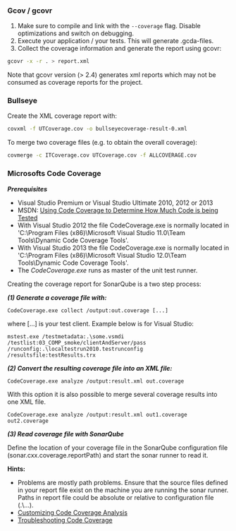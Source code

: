 ### Gcov / gcovr

1. Make sure to compile and link with the ```--coverage``` flag. Disable optimizations and switch on debugging.
2. Execute your application / your tests. This will generate .gcda-files.
3. Collect the coverage information and generate the report using gcovr:
```BASH
gcovr -x -r . > report.xml
```
Note that gcovr version (> 2.4) generates xml reports which may not be consumed as coverage reports for the project.

### Bullseye
Create the XML coverage report with:
```BASH
covxml -f UTCoverage.cov -o bullseyecoverage-result-0.xml
```

To merge two coverage files (e.g. to obtain the overall coverage):
```BASH
covmerge -c ITCoverage.cov UTCoverage.cov -f ALLCOVERAGE.cov
````

### Microsofts Code Coverage

***Prerequisites***
* Visual Studio Premium or Visual Studio Ultimate 2010, 2012 or 2013
* MSDN: [Using Code Coverage to Determine How Much Code is being Tested](http://msdn.microsoft.com/de-de/library/dd537628.aspx)
* With Visual Studio 2012 the file CodeCoverage.exe is normally located in 'C:\Program Files (x86)\Microsoft Visual Studio 11.0\Team Tools\Dynamic Code Coverage Tools'.
* With Visual Studio 2013 the file CodeCoverage.exe is normally located in 'C:\Program Files (x86)\Microsoft Visual Studio 12.0\Team Tools\Dynamic Code Coverage Tools'.
* The *CodeCoverage.exe* runs as master of the unit test runner.

Creating the coverage report for SonarQube is a two step process:

***(1) Generate a coverage file with:***
```
CodeCoverage.exe collect /output:out.coverage [...]
```
where [...] is your test client. Example below is for Visual Studio:
```
mstest.exe /testmetadata:.\some.vsmdi /testlist:03_COMP_smoke/clientAndServer/pass /runconfig:.\localtestrun2010.testrunconfig /resultsfile:testResults.trx
```

***(2) Convert the resulting coverage file into an XML file:***
```
CodeCoverage.exe analyze /output:result.xml out.coverage
```
With this option it is also possible to merge several coverage results into one XML file.
```
CodeCoverage.exe analyze /output:result.xml out1.coverage out2.coverage
```

***(3) Read coverage file with SonarQube***

Define the location of your coverage file in the SonarQube configuration file (sonar.cxx.coverage.reportPath) and start the sonar runner to read it.

**Hints:**
* Problems are mostly path problems. Ensure that the source files defined in your report file exist on the machine you are running the sonar runner. Paths in report file could be absolute or relative to configuration file (.\\...).
* [Customizing Code Coverage Analysis](http://msdn.microsoft.com/en-us/library/jj159530.aspx)
* [Troubleshooting Code Coverage](http://msdn.microsoft.com/en-us/library/jj159523.aspx)
